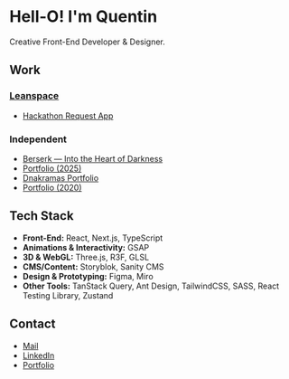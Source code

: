 # Hell-O! I'm Quentin

Creative Front-End Developer & Designer.

## Work

### [Leanspace](https://leanspace.io/)

- [Hackathon Request App](https://master.d1hk84yeel2h27.amplifyapp.com/)

### Independent
- [Berserk — Into the Heart of Darkness](https://berserk-heart-of-darkness.vercel.app/)
- [Portfolio (2025)](https://quentinbrohan.fr/)
- [Dnakramas Portfolio](https://dnakramas.fr/)
- [Portfolio (2020)](https://quentinbrohan-next-quentinbrohans-projects.vercel.app/)

## Tech Stack


- **Front-End:** React, Next.js, TypeScript  
- **Animations & Interactivity:** GSAP
- **3D & WebGL:** Three.js, R3F, GLSL  
- **CMS/Content:** Storyblok, Sanity CMS  
- **Design & Prototyping:** Figma, Miro
- **Other Tools:** TanStack Query, Ant Design, TailwindCSS, SASS, React Testing Library, Zustand

## Contact

- [Mail](mailto:brohan.quentin@gmail.com)  
- [LinkedIn](https://linkedin.com/in/quentinbrohan)  
- [Portfolio](https://quentinbrohan.fr/)
